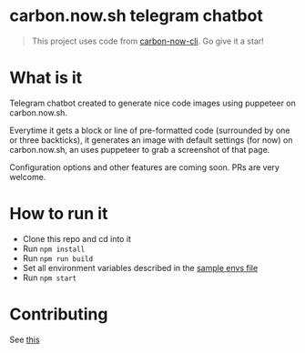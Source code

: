carbon.now.sh telegram chatbot
========

> This project uses code from [carbon-now-cli](https://github.com/mixn/carbon-now-cli). Go give it a star!

# What is it
Telegram chatbot created to generate nice code images using puppeteer on carbon.now.sh.

Everytime it gets a block or line of pre-formatted code (surrounded by one or three backticks), it generates an image with default settings (for now) on carbon.now.sh, an uses puppeteer to grab a screenshot of that page.

Configuration options and other features are coming soon. PRs are very welcome.

# How to run it
- Clone this repo and cd into it
- Run `npm install`
- Run `npm run build`
- Set all environment variables described in the [sample envs file](.envrc.sample)
- Run `npm start`

# Contributing
See [this](CONTRIBUTING.md)
